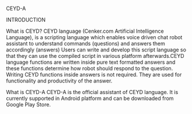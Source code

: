 CEYD-A 

INTRODUCTION

What is CEYD?
CEYD language (Cenker.com Artificial Intelligence Language), is a scripting language which enables voice driven chat robot assistant to understand commands (questions) and answers them accordingly (answers) Users can write and develop this script language so that they can use the compiled script in various platform afterwards.CEYD language functions are written inside pure text formatted answers and these functions determine how robot should respond to the question. Writing CEYD functions inside answers is not required. They are used for functionality and productivity of the answer.

What is CEYD-A
CEYD-A is the official assistant of CEYD language. It is currently supported in Android platform and can be downloaded from Google Play Store.
